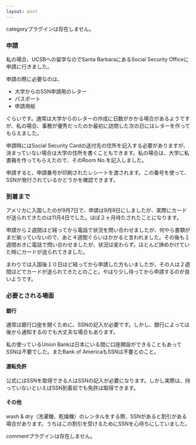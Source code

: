 ```yaml
---
layout: post
---
```

<p><span class="error">categoryプラグインは存在しません。</span></p>
<h3>申請</h3>
<p>私の場合、UCSBへの留学なのでSanta BarbaraにあるSocial Security Officeに申請に行きました。</p>
<p>申請の際に必要なのは、</p>
<ul>
<li>大学からのSSN申請用のレター</li>
<li>パスポート</li>
<li>申請用紙</li>
</ul>
<p>ぐらいです。通常は大学からのレターの作成に日数がかかる場合があるようですが、私の場合、事務が優秀だったのか最初に訪問した次の日にはレターを作ってもらえました。</p>
<p>申請時にはSocial Security Cardの送付先の住所を記入する必要がありますが、決まっていない場合は大学の住所を書くこともできます。私の場合は、大学に私書箱を作ってもらえたので、そのRoom No.を記入しました。</p>
<p>申請すると、申請番号が印刷されたレシートを渡されます。この番号を使って、SSNが発行されているかどうかを確認できます。</p>
<h3>到着まで</h3>
<p>アメリカに入国したのが9月7日で、申請は9月9日にしましたが、実際にカードが送られてきたのは11月4日でした。ほぼ２ヶ月待たされたことになります。</p>
<p>申請から２週間ほど経ってから電話で状況を問い合わせましたが、何やら書類がまだ揃っていないので、あと４週間ぐらいはかかると言われました。その後も１週間おきに電話で問い合わせましたが、状況は変わらず。ほとんど諦めかけていた時にカードが送られてきました。</p>
<p>まわりでは入国後１０日ほど経ってから申請した方もいましたが、その人は２週間ほどでカードが送られてきたとのこと。やはり少し待ってから申請するのが良いようです。</p>
<h3>必要とされる場面</h3>
<h4>銀行</h4>
<p>通常は銀行口座を開くために、SSNの記入が必要です。しかし、銀行によっては後から通知するのでも大丈夫な場合もあります。</p>
<p>私の使っているUnion Bankは日本にいる間に口座開設ができることもあってSSNは不要でした。またBank of AmericaもSSNは不要とのこと。</p>
<h4>運転免許</h4>
<p>公式にはSSNを取得できる人はSSNの記入が必要になります。しかし実際は、持っていないといえばSSN到着前でも免許は取得できます。</p>
<h4>その他</h4>
<p>wash &amp; dry（洗濯機、乾燥機）のレンタルをする際、SSNがあると割引がある場合があります。うちはこの割引を受けるためにSSNを心待ちにしていました。</p>
<p><span class="error">commentプラグインは存在しません。</span> </p>
